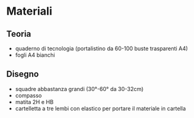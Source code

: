 # Materiali

## Teoria
- quaderno di tecnologia (portalistino da 60-100 buste trasparenti A4)
- fogli A4 bianchi

## Disegno
- squadre abbastanza grandi (30°-60° da 30-32cm)
- compasso
- matita 2H e HB
- cartelletta a tre lembi con elastico per portare il materiale in cartella

